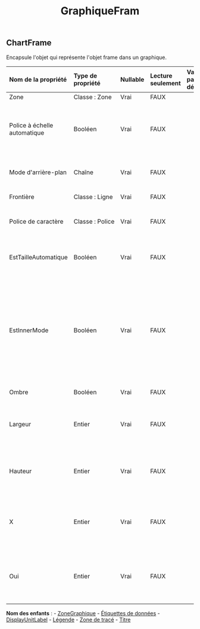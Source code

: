 ﻿---
title: GraphiqueFram
second_title: Aspose.Cells Cloud Documen
type: docs
url: /fr/specification/model/chartframe/
description: "Aspose.Cells Spécification du modèle cloud : ChartFrame. Gérez sans effort Excel et d'autres feuilles de calcul avec des fonctionnalités telles que l'ouverture, la génération, l'édition, le fractionnement, la fusion, la comparaison et la conversion."
kwords: Excel, Office, feuille de calcul, Cloud REST API, ChartFrame
weight: 50
---
## **ChartFrame**

 Encapsule l'objet qui représente l'objet frame dans un graphique.

| Nom de la propriété| Type de propriété| Nullable| Lecture seulement| Valeur par défaut| Description|
|:- |:- |:- |:- |:- |:- |
| Zone| Classe : Zone| Vrai| FAUX|| Obtient la zone.|
| Police à échelle automatique| Booléen| Vrai| FAUX|| True si le texte de l'objet change de taille de police lorsque la taille de l'objet change. La valeur par défaut est True.|
| Mode d'arrière-plan| Chaîne| Vrai| FAUX|| Obtient et définit le mode d'affichage de l'arrière-plan|
| Frontière| Classe : Ligne| Vrai| FAUX|| Obtient la frontière.|
| Police de caractère| Classe : Police| Vrai| FAUX|| Obtient un objet de l'objet ChartFrame spécifié.|
| EstTailleAutomatique| Booléen| Vrai| FAUX|| Indique si le cadre du graphique est dimensionné automatiquement.|
| EstInnerMode| Booléen| Vrai| FAUX||Indique si la taille de la zone de tracé inclut les graduations et les étiquettes des axes. False spécifie que la taille doit déterminer la taille de la zone de tracé, les graduations et les étiquettes des axes.|
| Ombre| Booléen| Vrai| FAUX|| Vrai si le cadre a une ombre.|
| Largeur| Entier| Vrai| FAUX|| Obtient ou définit la largeur du cadre en unités de 1/4 000 de la zone du graphique.|
| Hauteur| Entier| Vrai| FAUX|| Obtient ou définit la hauteur du cadre en unités de 1/4 000 de la zone du graphique.|
| X| Entier| Vrai| FAUX|| Obtient ou définit la coordonnée x du coin supérieur gauche en unités de 1/4 000 de la zone du graphique.|
| Oui| Entier| Vrai| FAUX|| Obtient ou définit la coordonnée y du coin supérieur gauche en unités de 1/4 000 de la zone du graphique.|

**Nom des enfants** : 
	-  [ZoneGraphique](chartarea) 
	-  [Étiquettes de données](datalabels) 
	-  [DisplayUnitLabel](displayunitlabel) 
	-  [Légende](legend) 
	-  [Zone de tracé](plotarea) 
	-  [Titre](title) 
